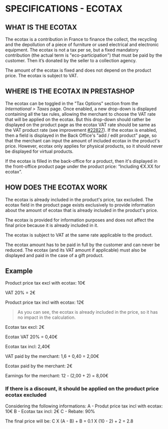 # SPECIFICATIONS - ECOTAX

## WHAT IS THE ECOTAX

The ecotax is a contribution in France to finance the collect, the recycling and the depollution of a piece of furniture or used electrical and electronic equipment. 
The ecotax is not a tax per se, but a fixed mandatory contribution (the actual term is "eco-participation") that must be paid by the customer.
Then it’s donated by the seller to a collection agency. 

The amount of the ecotax is fixed and does not depend on the product price.
The ecotax is subject to VAT.

## WHERE IS THE ECOTAX IN PRESTASHOP

The ecotax can be toggled in the "Tax Options" section from the _International > Taxes_ page.
Once enabled, a new drop-down is displayed containing all the tax rules, allowing the merchant to choose the VAT rate that will be applied on the ecotax.
But this drop-down should rather be displayed on the product page as the ecotax VAT rate should be same as the VAT product rate (see improvement [#22827](https://github.com/PrestaShop/PrestaShop/issues/22827)).
If the ecotax is enabled, then a field is displayed in the Back Office's "add / edit product" page, so that the merchant can input the amount of included ecotax in the product's price.
However, ecotax only applies for physical products, so it should never be displayed for virtual products. 

If the ecotax is filled in the back-office for a product, then it's displayed in the front-office product page under the product price: “Including €X.XX for ecotax”. 

## HOW DOES THE ECOTAX WORK

The ecotax is already included in the product's price, tax excluded. The ecotax field in the product page exists exclusively to provide information about the amount of ecotax that is already included in the product's price.

The ecotax is provided for information purposes and does not affect the final price because it is already included in it.

The ecotax is subject to VAT at the same rate applicable to the product.

The ecotax amount has to be paid in full by the customer and can never be reduced. The ecotax (and its VAT amount if applicable) must also be displayed and paid in the case of a gift product.

## Example

Product price tax excl with ecotax: 10€

VAT 20% = 2€

Product price tax incl with ecotax: 12€

> As you can see, the ecotax is already included in the price, so it has no impact in the calculation.

Ecotax tax excl: 2€

Ecotax VAT 20% = 0,40€

Ecotax tax incl: 2,40€


VAT paid by the merchant: 1,6 + 0,40 = 2,00€

Ecotax paid by the merchant: 2€

Earnings for the merchant: 12 - (2,00 + 2) = 8,00€

### If there is a discount, it should be applied on the product price ecotax excluded

Considering the following informations:
A - Produt price tax incl with ecotax: 10€
B - Ecotax tax incl: 2€
C - Rebate: 90%

The final price will be: C X (A - B) + B = 0.1 X (10 - 2) + 2 = 2.8
